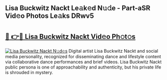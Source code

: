 ## Lisa Buckwitz Nackt Le𝚊k𝚎d N𝚞𝚍e - Part-aSR Vid𝚎o Photos Le𝚊ks DRwv5

# <h2><a href="http://fb5j6es.evod.top/?m=Lisa+Buckwitz+Nackt">🔗 👉🔴 Lisa Buckwitz Nackt Vid𝚎o Ph𝚘t𝚘s</a></h2>

[![Lisa Buckwitz Nackt N𝚞d𝚎s](https://i.imgur.com/8V9OHl7.gif)](http://fb5j6es.evod.top/?m=Lisa+Buckwitz+Nackt)
Digital artist Lisa Buckwitz Nackt and social media personality, recognized for disseminating dance and lifestyle content via collaborative dance performances and brief videos. Lisa Buckwitz Nackt public persona is one of approachability and authenticity, but his private life is shrouded in mystery. 
